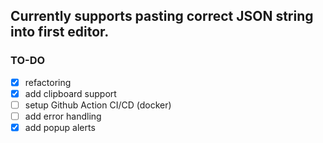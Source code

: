 ## Currently supports pasting correct JSON string into first editor. 

### TO-DO
- [x] refactoring
- [x] add clipboard support
- [ ] setup Github Action CI/CD (docker)
- [ ] add error handling
- [x] add popup alerts